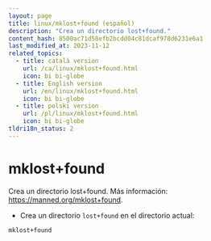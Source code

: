 ```yaml
---
layout: page
title: linux/mklost+found (español)
description: "Crea un directorio lost+found."
content_hash: 8500ac71d58efb2bcdd04c81dcaf978d6231e6a1
last_modified_at: 2023-11-12
related_topics:
  - title: català version
    url: /ca/linux/mklost+found.html
    icon: bi bi-globe
  - title: English version
    url: /en/linux/mklost+found.html
    icon: bi bi-globe
  - title: polski version
    url: /pl/linux/mklost+found.html
    icon: bi bi-globe
tldri18n_status: 2
---
```

# mklost+found

Crea un directorio lost+found.
Más información: <https://manned.org/mklost+found>.

- Crea un directorio `lost+found` en el directorio actual:

`mklost+found`
